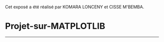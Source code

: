 Cet exposé a été réalisé par KOMARA LONCENY et CISSE M'BEMBA.

# Projet-sur-MATPLOTLIB
--------------------------------------------------------------------------------------------------------------
